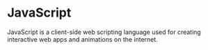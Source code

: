 # JavaScript

JavaScript is a client-side web scripting language used for creating interactive web apps and animations on the internet.
